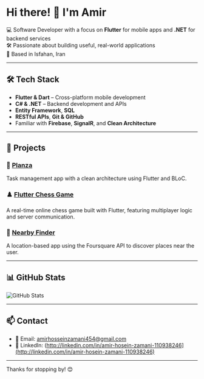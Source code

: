 # Hi there! 👋 I'm Amir

💻 Software Developer with a focus on **Flutter** for mobile apps and **.NET** for backend services  
🛠 Passionate about building useful, real-world applications  
📍 Based in Isfahan, Iran

---

## 🛠 Tech Stack

- **Flutter & Dart** – Cross-platform mobile development  
- **C# & .NET** – Backend development and APIs  
- **Entity Framework**, **SQL**  
- **RESTful APIs**, **Git & GitHub**  
- Familiar with **Firebase**, **SignalR**, and **Clean Architecture**

---

## 🚀 Projects

### 🧩 [Planza](https://github.com/Amir-Hzz79/planza)  
Task management app with a clean architecture using Flutter and BLoC.

### ♟️ [Flutter Chess Game](https://github.com/Amir-Hzz79/flutter_chess_game)  
A real-time online chess game built with Flutter, featuring multiplayer logic and server communication.

### 📍 [Nearby Finder](https://github.com/Amir-Hzz79/nearby_finder)  
A location-based app using the Foursquare API to discover places near the user.

---

## 📊 GitHub Stats

![GitHub Stats](https://github-readme-stats.vercel.app/api?username=Amir-Hzz79&show_icons=true&theme=radical)

---

## 📫 Contact

- 📧 Email: amirhosseinzamani454@gmail.com  
- 💼 LinkedIn: (http://linkedin.com/in/amir-hosein-zamani-110938246](http://linkedin.com/in/amir-hosein-zamani-110938246)

---

Thanks for stopping by! 😊
